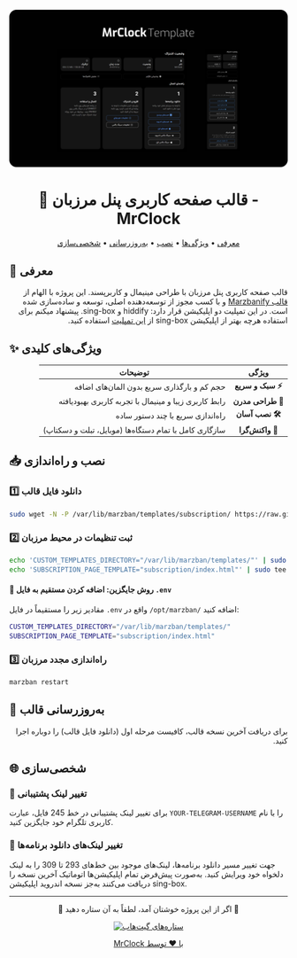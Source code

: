 <div align="center">
  
![Preview](preview.png)

# 📌 قالب صفحه کاربری پنل مرزبان - MrClock

<p align="center">
  <a href="#معرفی">معرفی</a> •
  <a href="#ویژگی‌ها">ویژگی‌ها</a> •
  <a href="#نصب">نصب</a> •
  <a href="#به‌روزرسانی">به‌روزرسانی</a> •
  <a href="#شخصی‌سازی">شخصی‌سازی</a>
</p>

</div>

<a name="معرفی"></a>
## 🎨 معرفی

<p dir="rtl">
قالب صفحه کاربری پنل مرزبان با طراحی مینیمال و کاربرپسند. این پروژه با الهام از 
<a href="https://github.com/dermv/marzbanify-template/tree/main">قالب Marzbanify</a>
و با کسب مجوز از توسعه‌دهنده اصلی، توسعه و ساده‌سازی شده است. در این تمپلیت دو اپلیکیشن قرار دارد: hiddify و sing-box. پیشنهاد میکنم برای استفاده هرچه بهتر از اپلیکیشن sing-box از 
<a href="https://github.com/Mrclocks/MrClock-SingBox-Template">این تمپلیت</a>
استفاده کنید.
</p>

<a name="ویژگی‌ها"></a>
## ✨ ویژگی‌های کلیدی

<div dir="rtl" align="center">

| ویژگی | توضیحات |
|:-----:|---------|
| **⚡ سبک و سریع** | حجم کم و بارگذاری سریع بدون المان‌های اضافه |
| **🎨 طراحی مدرن** | رابط کاربری زیبا و مینیمال با تجربه کاربری بهبودیافته |
| **🛠 نصب آسان** | راه‌اندازی سریع با چند دستور ساده |
| **📱 واکنش‌گرا** | سازگاری کامل با تمام دستگاه‌ها (موبایل، تبلت و دسکتاپ) |

</div>

<a name="نصب"></a>
## 📥 نصب و راه‌اندازی

<div>

### 1️⃣ دانلود فایل قالب

</div>

```bash
sudo wget -N -P /var/lib/marzban/templates/subscription/ https://raw.githubusercontent.com/Mrclocks/MrClock-Subscription-Template/main/index.html
```

<div>

### 2️⃣ ثبت تنظیمات در محیط مرزبان

</div>

```bash
echo 'CUSTOM_TEMPLATES_DIRECTORY="/var/lib/marzban/templates/"' | sudo tee -a /opt/marzban/.env
echo 'SUBSCRIPTION_PAGE_TEMPLATE="subscription/index.html"' | sudo tee -a /opt/marzban/.env
```

<div>

#### 📝 روش جایگزین: اضافه کردن مستقیم به فایل `.env`

مقادیر زیر را مستقیماً در فایل `.env` واقع در `/opt/marzban/` اضافه کنید:

</div>

```bash
CUSTOM_TEMPLATES_DIRECTORY="/var/lib/marzban/templates/"
SUBSCRIPTION_PAGE_TEMPLATE="subscription/index.html"
```

<div>

### 3️⃣ راه‌اندازی مجدد مرزبان

</div>

```bash
marzban restart
```

<div>

## 🔄 به‌روزرسانی قالب

<div dir="rtl" align="right">
  <p>برای دریافت آخرین نسخه قالب، کافیست مرحله اول (دانلود فایل قالب) را دوباره اجرا کنید.</p>
</div>

<a name="شخصی‌سازی"></a>
## 🌐 شخصی‌سازی

<div>

### 💬 تغییر لینک پشتیبانی

برای تغییر لینک پشتیبانی در خط 245 فایل، عبارت `YOUR-TELEGRAM-USERNAME` را با نام کاربری تلگرام خود جایگزین کنید.



### 📲 تغییر لینک‌های دانلود برنامه‌ها

جهت تغییر مسیر دانلود برنامه‌ها، لینک‌های موجود بین خط‌های 293 تا 309 را به لینک دلخواه خود ویرایش کنید. به‌صورت پیش‌فرض تمام اپلیکیشن‌ها اتوماتیک آخرین نسخه را دریافت می‌کنند به‌جز نسخه اندروید اپلیکیشن sing-box.

</div>

---

<div align="center">
  <p dir="rtl">🌟 اگر از این پروژه خوشتان آمد، لطفاً به آن ستاره دهید 🌟</p>
  
  <p>
    <a href="https://github.com/Mrclocks/MrClock-Subscription-Template">
      <img src="https://img.shields.io/github/stars/Mrclocks/MrClock-Subscription-Template?style=social" alt="ستاره‌های گیت‌هاب">
  </p>
  
  <p dir="rtl">با ❤️ توسط MrClock</p>
</div>
